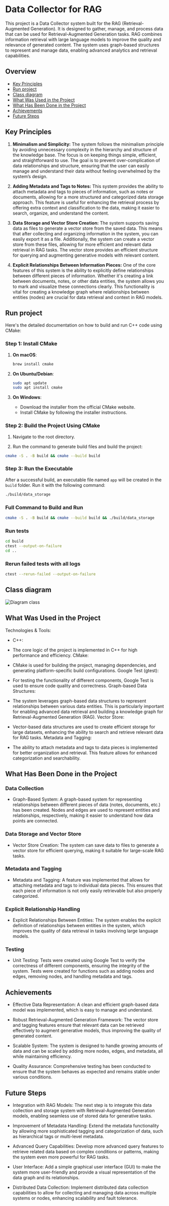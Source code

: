 # Data Collector for RAG

This project is a Data Collector system built for the RAG (Retrieval-Augmented Generation). It is designed to gather, manage, and process data that can be used for Retrieval-Augmented Generation tasks.
RAG combines information retrieval with large language models to improve the quality and relevance of generated content.
The system uses graph-based structures to represent and manage data, enabling advanced analytics and retrieval capabilities.

## Overview

- [Key Principles](#key-principles)
- [Run project](#run-project)
- [Class diagram](#class-diagram)
- [What Was Used in the Project](#what-was-used-in-the-project)
- [What Has Been Done in the Project](#what-has-been-done-in-the-project)
- [Achievements](#achievements)
- [Future Steps](#future-steps)

## Key Principles

1. **Minimalism and Simplicity:**
   The system follows the minimalism principle by avoiding unnecessary complexity in the hierarchy and structure of the knowledge base. The focus is on keeping things simple, efficient, and straightforward to use. The goal is to prevent over-complication of data relationships and structure, ensuring that the user can easily manage and understand their data without feeling overwhelmed by the system’s design.

2. **Adding Metadata and Tags to Notes:**
   This system provides the ability to attach metadata and tags to pieces of information, such as notes or documents, allowing for a more structured and categorized data storage approach. This feature is useful for enhancing the retrieval process by offering extra context and classification to the data, making it easier to search, organize, and understand the content.

3. **Data Storage and Vector Store Creation:**
   The system supports saving data as files to generate a vector store from the saved data. This means that after collecting and organizing information in the system, you can easily export it as a file. Additionally, the system can create a vector store from these files, allowing for more efficient and relevant data retrieval in RAG tasks. The vector store provides an efficient structure for querying and augmenting generative models with relevant content.

4. **Explicit Relationships Between Information Pieces:**
   One of the core features of this system is the ability to explicitly define relationships between different pieces of information. Whether it's creating a link between documents, notes, or other data entities, the system allows you to mark and visualize these connections clearly. This functionality is vital for creating a knowledge graph where relationships between entities (nodes) are crucial for data retrieval and context in RAG models.

## Run project

Here's the detailed documentation on how to build and run C++ code using CMake:

### Step 1: Install CMake

1. **On macOS**:

    ```sh
    brew install cmake
    ```

2. **On Ubuntu/Debian**:

    ```sh
    sudo apt update
    sudo apt install cmake
    ```

3. **On Windows**:
   - Download the installer from the official CMake website.
   - Install CMake by following the installer instructions.

### Step 2: Build the Project Using CMake

1. Navigate to the root directory.

2. Run the command to generate build files and build the project:

 ```bash
 cmake -S . -B build && cmake --build build
 ```

### Step 3: Run the Executable

After a successful build, an executable file named `app` will be created in the `build` folder. Run it with the following command:

```bash
./build/data_storage
```

### Full Command to Build and Run

```bash
cmake -S . -B build && cmake --build build && ./build/data_storage
```

### Run tests

```bash
cd build
ctest --output-on-failure
cd ..
```

### Rerun failed tests with all logs

```bash
ctest --rerun-failed --output-on-failure
```

## Class diagram

![Diagram class](class_diagram.png)

## What Was Used in the Project

Technologies & Tools:

- C++:

- The core logic of the project is implemented in C++ for high performance and efficiency.
CMake:

- CMake is used for building the project, managing dependencies, and generating platform-specific build configurations.
Google Test (gtest):

- For testing the functionality of different components, Google Test is used to ensure code quality and correctness.
Graph-based Data Structures:

- The system leverages graph-based data structures to represent relationships between various data entities. This is particularly important for enabling advanced data retrieval and building a knowledge graph for Retrieval-Augmented Generation (RAG).
Vector Store:

- Vector-based data structures are used to create efficient storage for large datasets, enhancing the ability to search and retrieve relevant data for RAG tasks.
Metadata and Tagging:

- The ability to attach metadata and tags to data pieces is implemented for better organization and retrieval. This feature allows for enhanced categorization and searchability.

## What Has Been Done in the Project

### Data Collection

- Graph-Based System:
A graph-based system for representing relationships between different pieces of data (notes, documents, etc.) has been created.
Nodes and edges are used to represent entities and relationships, respectively, making it easier to understand how data points are connected.

### Data Storage and Vector Store

- Vector Store Creation:
The system can save data to files to generate a vector store for efficient querying, making it suitable for large-scale RAG tasks.

### Metadata and Tagging

- Metadata and Tagging:
A feature was implemented that allows for attaching metadata and tags to individual data pieces. This ensures that each piece of information is not only easily retrievable but also properly categorized.

### Explicit Relationship Handling

- Explicit Relationships Between Entities:
The system enables the explicit definition of relationships between entities in the system, which improves the quality of data retrieval in tasks involving large language models.

### Testing

- Unit Testing:
Tests were created using Google Test to verify the correctness of different components, ensuring the integrity of the system.
Tests were created for functions such as adding nodes and edges, removing nodes, and handling metadata and tags.

## Achievements

- Effective Data Representation:
A clean and efficient graph-based data model was implemented, which is easy to manage and understand.

- Robust Retrieval-Augmented Generation Framework:
The vector store and tagging features ensure that relevant data can be retrieved effectively to augment generative models, thus improving the quality of generated content.

- Scalable System:
The system is designed to handle growing amounts of data and can be scaled by adding more nodes, edges, and metadata, all while maintaining efficiency.

- Quality Assurance:
Comprehensive testing has been conducted to ensure that the system behaves as expected and remains stable under various conditions.

## Future Steps

- Integration with RAG Models:
The next step is to integrate this data collection and storage system with Retrieval-Augmented Generation models, enabling seamless use of stored data for generative tasks.

- Improvement of Metadata Handling:
Extend the metadata functionality by allowing more sophisticated tagging and categorization of data, such as hierarchical tags or multi-level metadata.

- Advanced Query Capabilities:
Develop more advanced query features to retrieve related data based on complex conditions or patterns, making the system even more powerful for RAG tasks.

- User Interface:
Add a simple graphical user interface (GUI) to make the system more user-friendly and provide a visual representation of the data graph and its relationships.

- Distributed Data Collection:
Implement distributed data collection capabilities to allow for collecting and managing data across multiple systems or nodes, enhancing scalability and fault tolerance.
